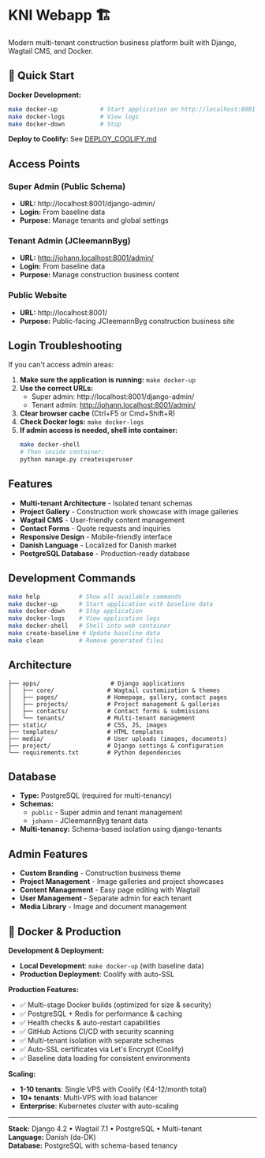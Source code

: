 # KNI Webapp 🏗️

Modern multi-tenant construction business platform built with Django, Wagtail CMS, and Docker.

## 🚀 Quick Start

**Docker Development:**
```bash
make docker-up            # Start application on http://localhost:8001
make docker-logs          # View logs  
make docker-down          # Stop
```

**Deploy to Coolify:** See [DEPLOY_COOLIFY.md](DEPLOY_COOLIFY.md)

## Access Points

### **Super Admin (Public Schema)**  
- **URL:** http://localhost:8001/django-admin/
- **Login:** From baseline data
- **Purpose:** Manage tenants and global settings

### **Tenant Admin (JCleemannByg)**
- **URL:** http://johann.localhost:8001/admin/  
- **Login:** From baseline data
- **Purpose:** Manage construction business content

### **Public Website**
- **URL:** http://localhost:8001/ 
- **Purpose:** Public-facing JCleemannByg construction business site

## Login Troubleshooting

If you can't access admin areas:

1. **Make sure the application is running:** `make docker-up`
2. **Use the correct URLs:**
   - Super admin: http://localhost:8001/django-admin/
   - Tenant admin: http://johann.localhost:8001/admin/
3. **Clear browser cache** (Ctrl+F5 or Cmd+Shift+R)
4. **Check Docker logs:** `make docker-logs`
5. **If admin access is needed, shell into container:**
   ```bash
   make docker-shell
   # Then inside container:
   python manage.py createsuperuser
   ```

## Features

- **Multi-tenant Architecture** - Isolated tenant schemas
- **Project Gallery** - Construction work showcase with image galleries
- **Wagtail CMS** - User-friendly content management
- **Contact Forms** - Quote requests and inquiries
- **Responsive Design** - Mobile-friendly interface
- **Danish Language** - Localized for Danish market
- **PostgreSQL Database** - Production-ready database

## Development Commands

```bash
make help           # Show all available commands
make docker-up      # Start application with baseline data
make docker-down    # Stop application  
make docker-logs    # View application logs
make docker-shell   # Shell into web container
make create-baseline # Update baseline data
make clean          # Remove generated files
```

## Architecture

```
├── apps/                    # Django applications
│   ├── core/               # Wagtail customization & themes
│   ├── pages/              # Homepage, gallery, contact pages
│   ├── projects/           # Project management & galleries
│   ├── contacts/           # Contact forms & submissions
│   └── tenants/            # Multi-tenant management
├── static/                 # CSS, JS, images
├── templates/              # HTML templates
├── media/                  # User uploads (images, documents)
├── project/                # Django settings & configuration
└── requirements.txt        # Python dependencies
```

## Database

- **Type:** PostgreSQL (required for multi-tenancy)
- **Schemas:** 
  - `public` - Super admin and tenant management
  - `johann` - JCleemannByg tenant data
- **Multi-tenancy:** Schema-based isolation using django-tenants

## Admin Features

- **Custom Branding** - Construction business theme
- **Project Management** - Image galleries and project showcases
- **Content Management** - Easy page editing with Wagtail
- **User Management** - Separate admin for each tenant
- **Media Library** - Image and document management

## 🐳 Docker & Production

**Development & Deployment:**
- **Local Development**: `make docker-up` (with baseline data)
- **Production Deployment**: Coolify with auto-SSL

**Production Features:**
- ✅ Multi-stage Docker builds (optimized for size & security)
- ✅ PostgreSQL + Redis for performance & caching  
- ✅ Health checks & auto-restart capabilities
- ✅ GitHub Actions CI/CD with security scanning
- ✅ Multi-tenant isolation with separate schemas
- ✅ Auto-SSL certificates via Let's Encrypt (Coolify)
- ✅ Baseline data loading for consistent environments

**Scaling:**
- **1-10 tenants**: Single VPS with Coolify (€4-12/month total)
- **10+ tenants**: Multi-VPS with load balancer
- **Enterprise**: Kubernetes cluster with auto-scaling

---

**Stack:** Django 4.2 • Wagtail 7.1 • PostgreSQL • Multi-tenant  
**Language:** Danish (da-DK)  
**Database:** PostgreSQL with schema-based tenancy
